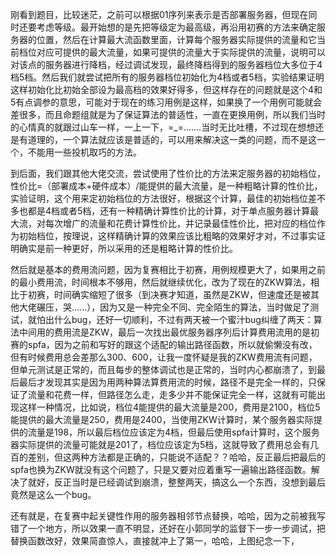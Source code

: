 刚看到题目，比较迷茫，之前可以根据01序列来表示是否部署服务器，但现在同时还要考虑等级。最开始想的是先把等级定为最高级，再沿用初赛的方法来确定服务器的位置，然后在计算最大流函数里面，计算每个服务器实际提供的流量和它当前档位对应可提供的最大流量，如果可提供的流量大于实际提供的流量，说明可以对该点的服务器进行降档，经过调试发现，最终降档得到的服务器档位大多位于4档5档。然后我们就尝试把所有的服务器档位初始化为4档或者5档，实验结果证明这样初始化比初始全部设为最高档的效果好得多，但这样存在的问题就是这个4和5有点调参的意思，可能对于现在的练习用例是这样，如果换了一个用例可能就会差很多，而且命题组就是为了保证算法的普适性，一直在更换用例，所以我们当时的心情真的就跟过山车一样，一上一下，=_=.......当时无比吐槽，不过现在想想还是有道理的，一个算法就应该是普适的，可以用来解决这一类的问题，而不是这一个，不能用一些投机取巧的方法。

到后面，我们跟其他大佬交流，尝试使用了性价比的方法来定服务器的初始档位，性价比=（部署成本+硬件成本）/能提供的最大流量，是一种粗略计算的性价比，实验证明，这个用来定初始档位的方法很好，根据这个计算，最佳的初始档位差不多也都是4档或者5档，还有一种精确计算性价比的计算，对于单点服务器计算最大流，对每次增广的流量和花费计算性价比，并记录最佳性价比，把对应的档位作为初始档位，按理说，这样精确计算的效果应该比粗略的效果好才对，不过事实证明确实是前一种更好，所以采用的还是粗略计算的性价比。

然后就是基本的费用流问题，因为复赛相比于初赛，用例规模更大了，如果用之前的最小费用流，时间根本不够用，然后就继续优化，改为了现在的ZKW算法，相比于初赛，时间确实缩短了很多（到决赛才知道，虽然是ZKW，但速度还是被其他大佬碾压，哭......），因为又是一种完全不同、完全陌生的算法，当时做足了测试，就怕出什么bug，还好一切顺利，不过有两天被一个蜜汁bug纠缠了两天：算法中间用的费用流是ZKW，最后一次找出最优服务器序列后计算费用流用的是初赛的spfa，因为之前和写好的跟这个适配的输出路径函数，所以就偷懒没有改，但有时候费用总会差那么300、600，让我一度怀疑是我的ZKW费用流有问题，但单元测试是正常的，而且每步的整体调试也是正常的，当时内心都崩溃了，到最后最后才发现其实是因为用两种算法算费用流的时候，路径不是完全一样的，只保证了流量和花费一样，但路径怎么走，走多少并不能保证完全一样，这就有可能出现这样一种情况，比如说，档位4能提供的最大流量是200，费用是2100，档位5能提供的最大流量是250，费用是2400，当使用ZKW计算时，某个服务器实际提供的流量是198，所以最后档位应该定为4档，但最后使用spfa计算时，这个服务器实际提供的流量可能就是201了，档位应该定为5档，这就导致了费用总会有几百的差别，但这两种方法都是正确的，只能说不适配？？哈哈，反正最后把最后的spfa也换为ZKW就没有这个问题了，只是又要对应着重写一遍输出路径函数。解决了就好，反正当时是已经调试到崩溃，整整两天，搞这么一个东西，没想到最后竟然是这么一个bug。

还有就是，在复赛中起关键性作用的服务器相邻节点替换，哈哈，因为之前被我写错了一个地方，所以效果一直不明显，还好在小郭同学的监督下一步一步调试，把替换函数改好，效果简直惊人，直接就冲上了第一，哈哈，上图纪念一下，









